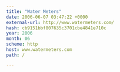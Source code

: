 ```yaml
---
title: "Water Meters"
date: 2006-06-07 03:47:22 +0000
external-url: http://www.watermeters.com/
hash: cb9151bbf807635c3701cbe4841e710c
year: 2006
month: 06
scheme: http
host: www.watermeters.com
path: /

---
```



